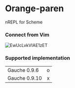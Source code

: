 # Orange-paren

nREPL for Scheme

### Connect from Vim
![EwUcLvkVIAE1zET](https://user-images.githubusercontent.com/7798731/111014058-60d12200-83e5-11eb-838b-8ee968192cb0.jpeg)

### Supported implementation
| |  |
|:---|:---:|
|Gauche 0.9.6|o |
|Gauche 0.9.10 |x |

